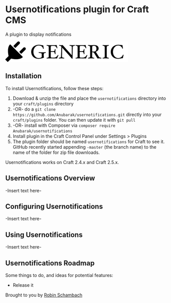 # Usernotifications plugin for Craft CMS

A plugin to display notifications

![Screenshot](resources/screenshots/plugin_logo.png)

## Installation

To install Usernotifications, follow these steps:

1. Download & unzip the file and place the `usernotifications` directory into your `craft/plugins` directory
2.  -OR- do a `git clone https://github.com/Anubarak/usernotifications.git` directly into your `craft/plugins` folder.  You can then update it with `git pull`
3.  -OR- install with Composer via `composer require Anubarak/usernotifications`
4. Install plugin in the Craft Control Panel under Settings > Plugins
5. The plugin folder should be named `usernotifications` for Craft to see it.  GitHub recently started appending `-master` (the branch name) to the name of the folder for zip file downloads.

Usernotifications works on Craft 2.4.x and Craft 2.5.x.

## Usernotifications Overview

-Insert text here-

## Configuring Usernotifications

-Insert text here-

## Using Usernotifications

-Insert text here-

## Usernotifications Roadmap

Some things to do, and ideas for potential features:

* Release it

Brought to you by [Robin Schambach](www.secondre.de)

